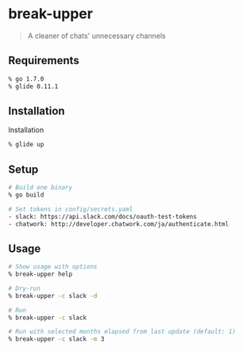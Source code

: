 # break-upper
> A cleaner of chats' unnecessary channels

## Requirements
```bash
% go 1.7.0
% glide 0.11.1
```

## Installation
   Installation
```bash
% glide up
```

## Setup
```bash
# Build one binary
% go build

# Set tokens in config/secrets.yaml
- slack: https://api.slack.com/docs/oauth-test-tokens
- chatwork: http://developer.chatwork.com/ja/authenticate.html
```

## Usage
```bash
# Show usage with options
% break-upper help

# Dry-run
% break-upper -c slack -d

# Run
% break-upper -c slack

# Run with selected months elapsed from last update (default: 1)
% break-upper -c slack -m 3
```

